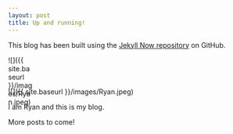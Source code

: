 ```yaml
---
layout: post
title: Up and running!
---
```


This blog has been built using the [Jekyll Now repository](https://github.com/barryclark/jekyll-now) on GitHub.

<div style="width:50px; height:50px">
  
![]({{ site.baseurl }}/images/Ryan.jpeg)
  
</div>

![]({{ site.baseurl }}/images/Ryan.jpeg)

I am Ryan and this is my blog. 

More posts to come!
